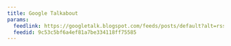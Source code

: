```yaml
---
title: Google Talkabout
params:
  feedlink: https://googletalk.blogspot.com/feeds/posts/default?alt=rss
  feedid: 9c53c5bf6a4ef81a7be334118ff75585
---
```

